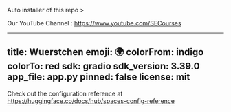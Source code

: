 Auto installer of this repo > 

Our YouTube Channel : https://www.youtube.com/SECourses


---
title: Wuerstchen
emoji: 🌍
colorFrom: indigo
colorTo: red
sdk: gradio
sdk_version: 3.39.0
app_file: app.py
pinned: false
license: mit
---

Check out the configuration reference at https://huggingface.co/docs/hub/spaces-config-reference
